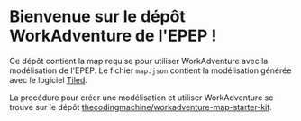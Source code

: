 # Bienvenue sur le dépôt WorkAdventure de l'EPEP !

Ce dépôt contient la map requise pour utiliser WorkAdventure avec la modélisation de l'EPEP.
Le fichier `map.json` contient la modélisation générée avec le logiciel [Tiled](https://www.mapeditor.org/).

La procédure pour créer une modélisation et utiliser WorkAdventure se trouve sur le dépôt [thecodingmachine/workadventure-map-starter-kit](https://github.com/thecodingmachine/workadventure-map-starter-kit).
